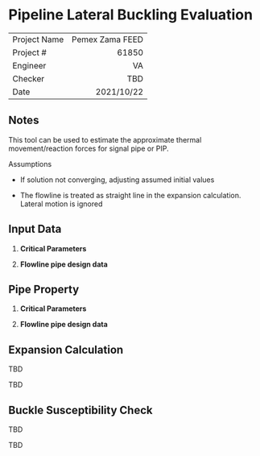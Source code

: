 # Pipeline Lateral Buckling Evaluation

| | |
|:--|--:|
| Project Name | Pemex Zama FEED |
| Project # | 61850 |
| Engineer | VA |
| Checker | TBD |
| Date | 2021/10/22 |

## Notes

This tool can be used to estimate the approximate thermal movement/reaction forces for signal pipe or PIP.

Assumptions

- If solution not converging, adjusting assumed initial values

- The flowline is treated as straight line in the expansion calculation. Lateral motion is ignored

## Input Data

1. **Critical Parameters** 

2. **Flowline pipe design data**

## Pipe Property

1. **Critical Parameters** 

2. **Flowline pipe design data**

## Expansion Calculation

TBD

TBD

## Buckle Susceptibility Check

TBD

TBD

